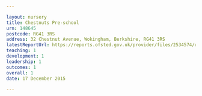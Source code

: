 ```yaml
---

layout: nursery
title: Chestnuts Pre-school
urn: 148645
postcode: RG41 3RS
address: 32 Chestnut Avenue, Wokingham, Berkshire, RG41 3RS
latestReportUrl: https://reports.ofsted.gov.uk/provider/files/2534574/urn/148645.pdf
teaching: 1
development: 1
leadership: 1
outcomes: 1
overall: 1
date: 17 December 2015

---
```

